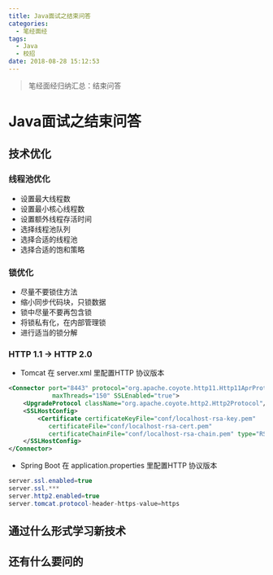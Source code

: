 ```yaml
---
title: Java面试之结束问答
categories: 
  - 笔经面经
tags:
  - Java
  - 校招
date: 2018-08-28 15:12:53
---
```


> 笔经面经归纳汇总：结束问答

<!-- more -->

# Java面试之结束问答
## 技术优化
### 线程池优化  
- 设置最大线程数
- 设置最小核心线程数
- 设置额外线程存活时间
- 选择线程池队列
- 选择合适的线程池
- 选择合适的饱和策略

### 锁优化  
- 尽量不要锁住方法
- 缩小同步代码块，只锁数据
- 锁中尽量不要再包含锁
- 将锁私有化，在内部管理锁
- 进行适当的锁分解

### HTTP 1.1 $\rightarrow$ HTTP 2.0  
- Tomcat 在 server.xml 里配置HTTP 协议版本
```xml
<Connector port="8443" protocol="org.apache.coyote.http11.Http11AprProtocol"
            maxThreads="150" SSLEnabled="true">
    <UpgradeProtocol className="org.apache.coyote.http2.Http2Protocol"/>
    <SSLHostConfig>
        <Certificate certificateKeyFile="conf/localhost-rsa-key.pem"
           certificateFile="conf/localhost-rsa-cert.pem"
           certificateChainFile="conf/localhost-rsa-chain.pem" type="RSA"/>
    </SSLHostConfig>
</Connector>
```
- Spring Boot 在 application.properties 里配置HTTP 协议版本
```java
server.ssl.enabled=true
server.ssl.***
server.http2.enabled=true
server.tomcat.protocol-header-https-value=https
```

## 通过什么形式学习新技术  

## 还有什么要问的  


